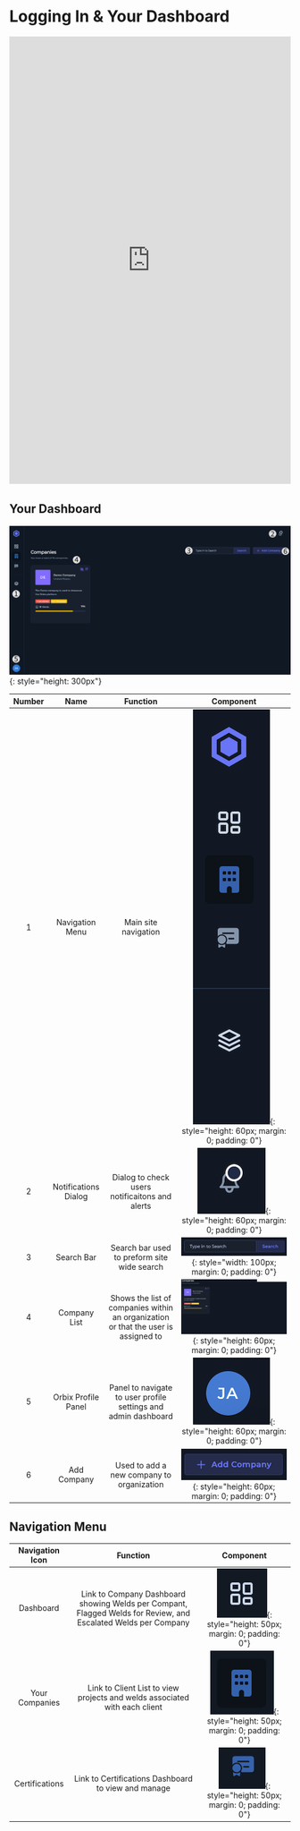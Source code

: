 # Logging In & Your Dashboard

<iframe src="https://scribehow.com/embed/How_to_Log_In_for_the_First_Time__P7WqzzyWQUOPszqU2p1McQ?as=video" width="100%" height="800" allow="fullscreen" style="aspect-ratio: 16 / 12; border: 0; min-height: 480px"></iframe>

## Your Dashboard

![orbix-companies-dashboard](../assets/orbix-companies-dashboard.png){: style="height: 300px"}


| Number | Name | Function | Component |
| :--: | :--: | :--: | :--: |
| 1 | Navigation Menu | Main site navigation | ![viewer-tools](../assets/orbix-navigation.png){: style="height: 60px; margin: 0; padding: 0"} |
| 2 | Notifications Dialog | Dialog to check users notificaitons and alerts | ![diconde-viewing-window](../assets/orbix-notifications-icon.png){: style="height: 60px; margin: 0; padding: 0"} |
| 3 | Search Bar | Search bar used to preform site wide search | ![weld-list](../assets/orbix-search.png){: style="width: 100px; margin: 0; padding: 0"} |
| 4 | Company List | Shows the list of companies within an organization or that the user is assigned to | ![structured-report-list](../assets/orbix-company-list.png){: style="height: 60px; margin: 0; padding: 0"} |
| 5 | Orbix Profile Panel | Panel to navigate to user profile settings and admin dashboard | ![preference-setting-button](../assets/orbix-profile.png){: style="height: 60px; margin: 0; padding: 0"} |
| 6 | Add Company | Used to add a new company to organization | ![audit-panel-measurements](../assets/orbix-add-company.png){: style="height: 60px; margin: 0; padding: 0"} |


## Navigation Menu

| Navigation Icon | Function | Component |
| :-----: | :-----: | :------: |
| Dashboard | Link to Company Dashboard showing Welds per Compant, Flagged Welds for Review, and Escalated Welds per Company | ![enhancement-tool](../assets/orbix-dashboard-icon.png){: style="height: 50px; margin: 0; padding: 0"} |
| Your Companies | Link to Client List to view projects and welds associated with each client | ![focus-filter-tool](../assets/orbix-companies-icon.png){: style="height: 50px; margin: 0; padding: 0"} |
| Certifications | Link to Certifications Dashboard to view and manage  | ![length-tool](../assets/orbix-certifications-icon.png){: style="height: 50px; margin: 0; padding: 0"} |